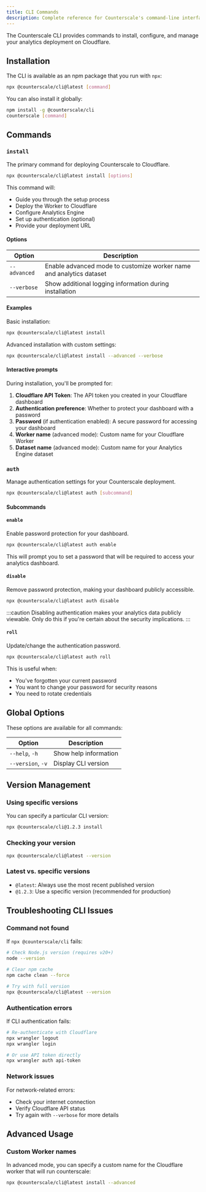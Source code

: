 ```yaml
---
title: CLI Commands
description: Complete reference for Counterscale's command-line interface
---
```


The Counterscale CLI provides commands to install, configure, and manage your analytics deployment on Cloudflare.

## Installation

The CLI is available as an npm package that you run with `npx`:

```bash
npx @counterscale/cli@latest [command]
```

You can also install it globally:

```bash
npm install -g @counterscale/cli
counterscale [command]
```

## Commands

### `install`

The primary command for deploying Counterscale to Cloudflare.

```bash
npx @counterscale/cli@latest install [options]
```

This command will:

- Guide you through the setup process
- Deploy the Worker to Cloudflare
- Configure Analytics Engine
- Set up authentication (optional)
- Provide your deployment URL

#### Options

| Option       | Description                                                         |
| ------------ | ------------------------------------------------------------------- |
| `--advanced` | Enable advanced mode to customize worker name and analytics dataset |
| `--verbose`  | Show additional logging information during installation             |

#### Examples

Basic installation:

```bash
npx @counterscale/cli@latest install
```

Advanced installation with custom settings:

```bash
npx @counterscale/cli@latest install --advanced --verbose
```

#### Interactive prompts

During installation, you'll be prompted for:

1. **Cloudflare API Token**: The API token you created in your Cloudflare dashboard
2. **Authentication preference**: Whether to protect your dashboard with a password
3. **Password** (if authentication enabled): A secure password for accessing your dashboard
4. **Worker name** (advanced mode): Custom name for your Cloudflare Worker
5. **Dataset name** (advanced mode): Custom name for your Analytics Engine dataset

### `auth`

Manage authentication settings for your Counterscale deployment.

```bash
npx @counterscale/cli@latest auth [subcommand]
```

#### Subcommands

#### `enable`

Enable password protection for your dashboard.

```bash
npx @counterscale/cli@latest auth enable
```

This will prompt you to set a password that will be required to access your analytics dashboard.

#### `disable`

Remove password protection, making your dashboard publicly accessible.

```bash
npx @counterscale/cli@latest auth disable
```

:::caution
Disabling authentication makes your analytics data publicly viewable. Only do this if you're certain about the security implications.
:::

#### `roll`

Update/change the authentication password.

```bash
npx @counterscale/cli@latest auth roll
```

This is useful when:

- You've forgotten your current password
- You want to change your password for security reasons
- You need to rotate credentials

## Global Options

These options are available for all commands:

| Option            | Description           |
| ----------------- | --------------------- |
| `--help`, `-h`    | Show help information |
| `--version`, `-v` | Display CLI version   |

## Version Management

### Using specific versions

You can specify a particular CLI version:

```bash
npx @counterscale/cli@1.2.3 install
```

### Checking your version

```bash
npx @counterscale/cli@latest --version
```

### Latest vs. specific versions

- `@latest`: Always use the most recent published version
- `@1.2.3`: Use a specific version (recommended for production)

## Troubleshooting CLI Issues

### Command not found

If `npx @counterscale/cli` fails:

```bash
# Check Node.js version (requires v20+)
node --version

# Clear npm cache
npm cache clean --force

# Try with full version
npx @counterscale/cli@latest --version
```

### Authentication errors

If CLI authentication fails:

```bash
# Re-authenticate with Cloudflare
npx wrangler logout
npx wrangler login

# Or use API token directly
npx wrangler auth api-token
```

### Network issues

For network-related errors:

- Check your internet connection
- Verify Cloudflare API status
- Try again with `--verbose` for more details

## Advanced Usage

### Custom Worker names

In advanced mode, you can specify a custom name for the Cloudflare worker that will run counterscale:

```bash
npx @counterscale/cli@latest install --advanced
```
